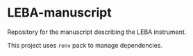 # LEBA-manuscript

Repository for the manuscript describing the LEBA instrument.

This project uses `renv` pack to manage dependencies.


